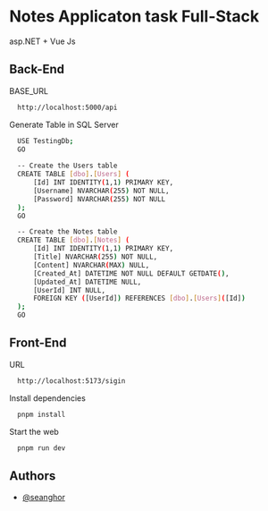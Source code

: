 # Notes Applicaton task Full-Stack

asp.NET + Vue Js

## Back-End

BASE_URL

```bash
  http://localhost:5000/api
```

Generate Table in SQL Server

```bash
  USE TestingDb;
  GO
  
  -- Create the Users table
  CREATE TABLE [dbo].[Users] (
      [Id] INT IDENTITY(1,1) PRIMARY KEY,
      [Username] NVARCHAR(255) NOT NULL,
      [Password] NVARCHAR(255) NOT NULL
  );
  GO

  -- Create the Notes table
  CREATE TABLE [dbo].[Notes] (
      [Id] INT IDENTITY(1,1) PRIMARY KEY,
      [Title] NVARCHAR(255) NOT NULL,
      [Content] NVARCHAR(MAX) NULL,    
      [Created_At] DATETIME NOT NULL DEFAULT GETDATE(),  
      [Updated_At] DATETIME NULL,       
      [UserId] INT NULL,
      FOREIGN KEY ([UserId]) REFERENCES [dbo].[Users]([Id])
  );
  GO
```


## Front-End

URL

```bash
  http://localhost:5173/sigin
```

Install dependencies

```bash
  pnpm install
```

Start the web

```bash
  pnpm run dev
```

## Authors

- [@seanghor](https://github.com/Seanghor)
